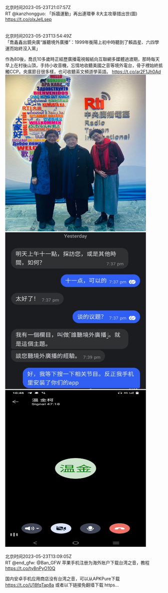 北京时间2023-05-23T21:07:57Z<br>RT @kanzhongguo: 「拆牆運動」再出連環拳 8大主攻舉措出世(圖) https://t.co/olxJelLsep<br><br><br>北京时间2023-05-23T13:54:49Z<br>「喬鑫鑫出鏡央廣“誰聽境外廣播”：1999年衡陽上初中時聽到了賴昌星、六四學運而始終沒入黨」

作為80後，喬氏10多歲時正經歷廣播電視報紙向互聯網多媒體過渡期，那時每天早上在村後山頂，手持小收音機，忘情地收聽美國之音等境外電台，骨子裡始終抵觸CCP。央廣節目很多樣，也可收聽英文頻道學英語。 https://t.co/ar2F1Jh0Ad<br><img src='/temp/image/2023/u-Month-5/1660886982669766657_0.jpg' width='450' height='500'><img src='/temp/image/2023/u-Month-5/1660886982669766657_1.jpg' width='450' height='500'><img src='/temp/image/2023/u-Month-5/1660886982669766657_2.jpg' width='450' height='500'><br><br>北京时间2023-05-23T13:09:05Z<br>RT @end_gfw: @Ban_GFW 苹果手机注册为海外账户下载台湾之音，教程
https://t.co/ty8nPyO10Q

国内安卓手机应用商店没有台湾之音，可以从APKPure下载
https://t.co/U18fqTap8a
或者以下链接免翻墙下载
https…<br><br><br>